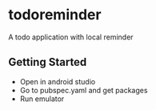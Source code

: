 # todoreminder

A todo application with local reminder

## Getting Started

- Open in android studio
- Go to pubspec.yaml and get packages
- Run emulator